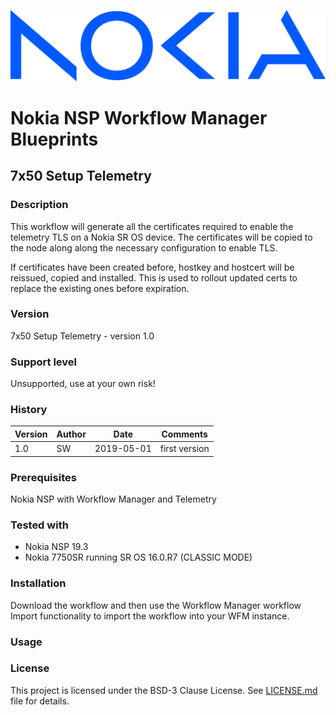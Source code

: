 ![NOKIA](https://raw.githubusercontent.com/nokia/nsp-workflow/master/logo.png)
# Nokia NSP Workflow Manager Blueprints
## 7x50 Setup Telemetry

### Description
This workflow will generate all the certificates required to enable the
telemetry TLS on a Nokia SR OS device. The certificates will be copied
to the node along along the necessary configuration to enable TLS.

If certificates have been created before, hostkey and hostcert will be
reissued, copied and installed. This is used to rollout updated certs
to replace the existing ones before expiration.

### Version
7x50 Setup Telemetry - version 1.0

### Support level
Unsupported, use at your own risk!

### History
|Version|Author|Date      |Comments     |
|-------|------|----------|-------------|
|   1.0 |  SW  |2019-05-01|first version|

### Prerequisites
Nokia NSP with Workflow Manager and Telemetry

### Tested with
* Nokia NSP 19.3
* Nokia 7750SR running SR OS 16.0.R7 (CLASSIC MODE)

### Installation
Download the workflow and then use the Workflow Manager workflow Import functionality to import the workflow into your WFM instance.

### Usage

### License
This project is licensed under the BSD-3 Clause License. See
[LICENSE.md](https://raw.githubusercontent.com/nokia/nsp-workflow/master/LICENSE.md) file for details.
